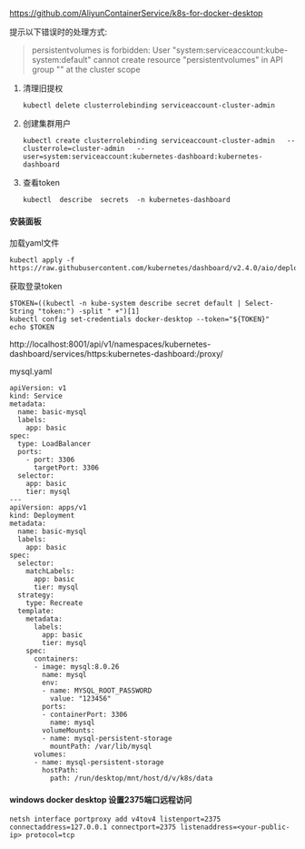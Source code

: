 https://github.com/AliyunContainerService/k8s-for-docker-desktop


提示以下错误时的处理方式:

> persistentvolumes is forbidden: User "system:serviceaccount:kube-system:default" cannot create resource "persistentvolumes" in API group "" at the cluster scope

1. 清理旧提权

    ```
    kubectl delete clusterrolebinding serviceaccount-cluster-admin
    ```

2. 创建集群用户

    ```
    kubectl create clusterrolebinding serviceaccount-cluster-admin   --clusterrole=cluster-admin   --user=system:serviceaccount:kubernetes-dashboard:kubernetes-dashboard
    ```

3. 查看token

   ```
   kubectl  describe  secrets  -n kubernetes-dashboard
   ```

   
#### 安装面板

加载yaml文件

```
kubectl apply -f https://raw.githubusercontent.com/kubernetes/dashboard/v2.4.0/aio/deploy/recommended.yaml
```

获取登录token

```
$TOKEN=((kubectl -n kube-system describe secret default | Select-String "token:") -split " +")[1]
kubectl config set-credentials docker-desktop --token="${TOKEN}"
echo $TOKEN
```

http://localhost:8001/api/v1/namespaces/kubernetes-dashboard/services/https:kubernetes-dashboard:/proxy/

mysql.yaml

```
apiVersion: v1
kind: Service
metadata:
  name: basic-mysql
  labels:
    app: basic
spec:
  type: LoadBalancer
  ports:
    - port: 3306
      targetPort: 3306
  selector:
    app: basic
    tier: mysql
---
apiVersion: apps/v1
kind: Deployment
metadata:
  name: basic-mysql
  labels:
    app: basic
spec:
  selector:
    matchLabels:
      app: basic
      tier: mysql
  strategy:
    type: Recreate
  template:
    metadata:
      labels:
        app: basic
        tier: mysql
    spec:
      containers:
      - image: mysql:8.0.26
        name: mysql
        env:
        - name: MYSQL_ROOT_PASSWORD
          value: "123456"
        ports:
        - containerPort: 3306
          name: mysql
        volumeMounts:
        - name: mysql-persistent-storage
          mountPath: /var/lib/mysql
      volumes:
      - name: mysql-persistent-storage
        hostPath:
          path: /run/desktop/mnt/host/d/v/k8s/data
```

#### windows docker desktop 设置2375端口远程访问
```
netsh interface portproxy add v4tov4 listenport=2375 connectaddress=127.0.0.1 connectport=2375 listenaddress=<your-public-ip> protocol=tcp
```
